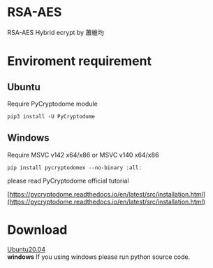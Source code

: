 # RSA-AES
RSA-AES Hybrid ecrypt by 蕭維均

# Enviroment requirement

## Ubuntu
Require PyCryptodome module
```
pip3 install -U PyCryptodome
```

## Windows

Require MSVC v142 x64/x86 or MSVC v140 x64/x86

```
pip install pycryptodomex --no-binary :all:
```

please read PyCryptodome official tutorial

[https://pycryptodome.readthedocs.io/en/latest/src/installation.html](https://pycryptodome.readthedocs.io/en/latest/src/installation.html)

# Download

[Ubuntu20.04](https://github.com/AlexTrinityBlock/RSA-AES/raw/master/Executable/Ubuntu20.04.zip)  
**windows** If you using windows please run python source  code.
